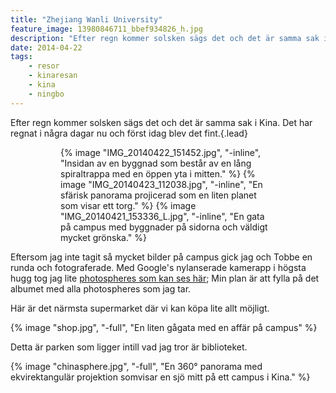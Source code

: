 ```yaml
---
title: "Zhejiang Wanli University"
feature_image: 13980846711_bbef934826_h.jpg
description: "Efter regn kommer solsken sägs det och det är samma sak i Kina. Det har regnat i några dagar nu och först idag blev det fint."
date: 2014-04-22
tags:
    - resor
    - kinaresan
    - kina
    - ningbo
---
```


Efter regn kommer solsken sägs det och det är samma sak i Kina. Det har regnat i några dagar nu och först idag blev det fint.{.lead}

<figure class="gallery -wide">
	<figure class="gallery-row">
		{% image "IMG_20140422_151452.jpg", "-inline", "Insidan av en byggnad som består av en lång spiraltrappa med en öppen yta i mitten." %}
		{% image "IMG_20140423_112038.jpg", "-inline", "En sfärisk panorama projicerad som en liten planet som visar ett torg." %}
		{% image "IMG_20140421_153336_L.jpg", "-inline", "En gata på campus med byggnader på sidorna och väldigt mycket grönska." %}
	</figure>
</figure>

Eftersom jag inte tagit så mycket bilder på campus gick jag och Tobbe en runda och fotograferade. Med Google's nylanserade kamerapp i högsta hugg tog jag lite [photospheres som kan ses här](https://photos.app.goo.gl/cMUKw6WfxMtHKZT5A); Min plan är att fylla på det albumet med alla photospheres som jag tar.

Här är det närmsta supermarket där vi kan köpa lite allt möjligt.

{% image "shop.jpg", "-full", "En liten gågata med en affär på campus" %}

Detta är parken som ligger intill vad jag tror är biblioteket.

{% image "chinasphere.jpg", "-full", "En 360° panorama med ekvirektangulär projektion somvisar en sjö mitt på ett campus i Kina." %}
